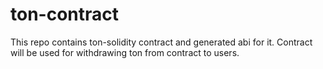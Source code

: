# ton-contract
This repo contains ton-solidity contract and generated abi for it.
Contract will be used for withdrawing ton from contract to users.
